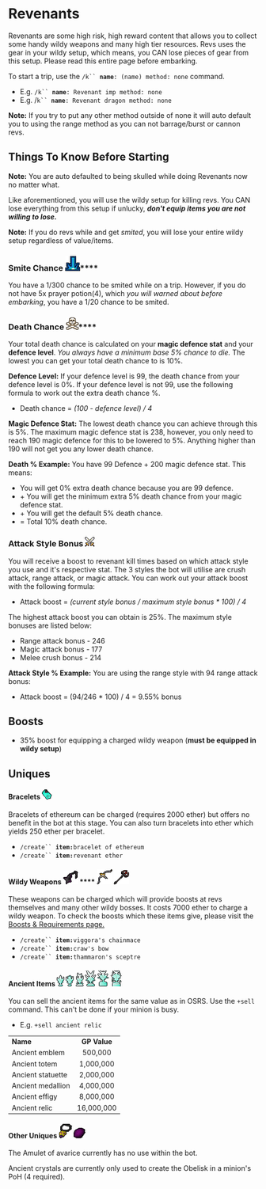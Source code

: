 # Revenants

Revenants are some high risk, high reward content that allows you to collect some handy wildy weapons and many high tier resources. Revs uses the gear in your wildy setup, which means, you CAN lose pieces of gear from this setup. Please read this entire page before embarking.

To start a trip, use the `/k`` `**`name`**`: (name) method: none` command.

* E.g. `/k`` `**`name`**`: Revenant imp method: none`
* E.g.  /`k`` `**`name`**`: Revenant dragon method: none`

**Note:** If you try to put any other method outside of none it will auto default you to using the range method as you can not barrage/burst or cannon revs.

## Things To Know Before Starting

**Note:** You are auto defaulted to being skulled while doing Revenants now no matter what.

Like aforementioned, you will use the wildy setup for killing revs. You CAN lose everything from this setup if unlucky, _**don't equip items you are not willing to lose.**_

**Note:** If you do revs while and get _smited_, you will lose your entire wildy setup regardless of value/items.

### **Smite Chance** <img src="../.gitbook/assets/Smite.png" alt="" data-size="line">****

You have a 1/300 chance to be smited while on a trip. However, if you do not have 5x prayer potion(4), which _you will warned about before embarking_, you have a 1/20 chance to be smited.

### **Death Chance** ![](<../.gitbook/assets/Skull (status) icon.png>)****

Your total death chance is calculated on your **magic defence stat** and your **defence level**. _You always have a minimum base 5% chance to die._ The lowest you can get your total death chance to is 10%.&#x20;

**Defence Level:** If your defence level is 99, the death chance from your defence level is 0%. If your defence level is not 99, use the following formula to work out the extra death chance %.

* Death chance = _(100 - defence level) / 4_

**Magic Defence Stat:** The lowest death chance you can achieve through this is 5%. The maximum magic defence stat is 238, however, you only need to reach 190 magic defence for this to be lowered to 5%. Anything higher than 190 will not get you any lower death chance.

**Death % Example:** You have 99 Defence + 200 magic defence stat. This means:

* You will get 0% extra death chance because you are 99 defence.
* \+ You will get the minimum extra 5% death chance from your magic defence stat.
* \+ You will get the default 5% death chance.
* \= Total 10% death chance.

### Attack Style Bonus ![](<../.gitbook/assets/Combat icon.png>)

You will receive a boost to revenant kill times based on which attack style you use and it's respective stat. The 3 styles the bot will utilise are crush attack, range attack, or magic attack. You can work out your attack boost with the following formula:

* Attack boost = _(current style bonus / maximum style bonus \* 100) / 4_

The highest attack boost you can obtain is 25%. The maximum style bonuses are listed below:

* Range attack bonus - 246
* Magic attack bonus - 177
* Melee crush bonus - 214

**Attack Style % Example:** You are using the range style with 94 range attack bonus:

* Attack boost = (94/246 \* 100) / 4 = 9.55% bonus

## Boosts

* 35% boost for equipping a charged wildy weapon (**must be equipped in wildy setup**)

## Uniques

#### Bracelets ![](<../.gitbook/assets/Bracelet of ethereum.png>)

Bracelets of ethereum can be charged (requires 2000 ether) but offers no benefit in the bot at this stage. You can also turn bracelets into ether which yields 250 ether per bracelet.

* `/create`` `**`item:`**`bracelet of ethereum`
* `/create`` `**`item:`**`revenant ether`

#### **Wildy Weapons** ![](<../.gitbook/assets/Viggora's chainmace.png>) **** ![](<../.gitbook/assets/Craw's bow.png>) ![](<../.gitbook/assets/Thammaron's sceptre.png>)

These weapons can be charged which will provide boosts at revs themselves and many other wildy bosses. It costs 7000 ether to charge a wildy weapon. To check the boosts which these items give, please visit the [Boosts & Requirements page.](https://wiki.oldschool.gg/bosses/boosts-and-requirements)

* `/create`` `**`item:`**`viggora's chainmace`
* `/create`` `**`item:`**`craw's bow`
* `/create`` `**`item:`**`thammaron's sceptre`

#### **Ancient Items** ![](<../.gitbook/assets/Ancient emblem.png>) ![](<../.gitbook/assets/Ancient totem.png>) ![](<../.gitbook/assets/Ancient statuette.png>) ![](<../.gitbook/assets/Ancient medallion.png>) ![](<../.gitbook/assets/Ancient effigy.png>) ![](<../.gitbook/assets/Ancient relic.png>)

You can sell the ancient items for the same value as in OSRS. Use the `+sell` command. This can't be done if your minion is busy.

* E.g.  `+sell ancient relic`

|                   |              |
| ----------------- | :----------: |
| **Name**          | **GP Value** |
| Ancient emblem    |    500,000   |
| Ancient totem     |   1,000,000  |
| Ancient statuette |   2,000,000  |
| Ancient medallion |   4,000,000  |
| Ancient effigy    |   8,000,000  |
| Ancient relic     |  16,000,000  |

#### Other Uniques ![](<../.gitbook/assets/Amulet of avarice.png>) ![](<../.gitbook/assets/Ancient crystal.png>)

The Amulet of avarice currently has no use within the bot.

Ancient crystals are currently only used to create the Obelisk in a minion's PoH (4 required).
